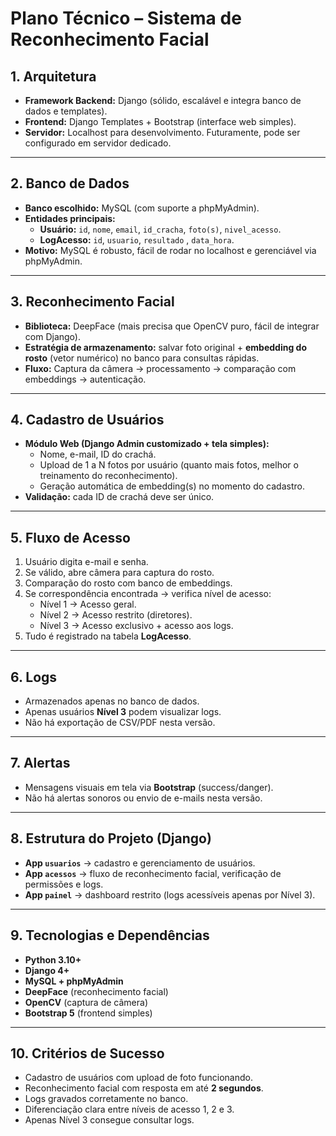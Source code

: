 # Plano Técnico – Sistema de Reconhecimento Facial

## 1. Arquitetura
- **Framework Backend:** Django (sólido, escalável e integra banco de dados e templates).  
- **Frontend:** Django Templates + Bootstrap (interface web simples).  
- **Servidor:** Localhost para desenvolvimento. Futuramente, pode ser configurado em servidor dedicado.  

---

## 2. Banco de Dados
- **Banco escolhido:** MySQL (com suporte a phpMyAdmin).  
- **Entidades principais:**
  - **Usuário:** `id`, `nome`, `email`, `id_cracha`, `foto(s)`, `nivel_acesso`.  
  - **LogAcesso:** `id`, `usuario`, `resultado` , `data_hora`.  
- **Motivo:** MySQL é robusto, fácil de rodar no localhost e gerenciável via phpMyAdmin.  

---

## 3. Reconhecimento Facial
- **Biblioteca:** DeepFace (mais precisa que OpenCV puro, fácil de integrar com Django).  
- **Estratégia de armazenamento:** salvar foto original + **embedding do rosto** (vetor numérico) no banco para consultas rápidas.  
- **Fluxo:** Captura da câmera → processamento → comparação com embeddings → autenticação.  

---

## 4. Cadastro de Usuários
- **Módulo Web (Django Admin customizado + tela simples):**
  - Nome, e-mail, ID do crachá.  
  - Upload de 1 a N fotos por usuário (quanto mais fotos, melhor o treinamento do reconhecimento).  
  - Geração automática de embedding(s) no momento do cadastro.  
- **Validação:** cada ID de crachá deve ser único.  

---

## 5. Fluxo de Acesso
1. Usuário digita e-mail e senha.  
2. Se válido, abre câmera para captura do rosto.  
3. Comparação do rosto com banco de embeddings.  
4. Se correspondência encontrada → verifica nível de acesso:
   - Nível 1 → Acesso geral.  
   - Nível 2 → Acesso restrito (diretores).  
   - Nível 3 → Acesso exclusivo + acesso aos logs.  
5. Tudo é registrado na tabela **LogAcesso**.  

---

## 6. Logs
- Armazenados apenas no banco de dados.  
- Apenas usuários **Nível 3** podem visualizar logs.  
- Não há exportação de CSV/PDF nesta versão.  

---

## 7. Alertas
- Mensagens visuais em tela via **Bootstrap** (success/danger).  
- Não há alertas sonoros ou envio de e-mails nesta versão.  

---

## 8. Estrutura do Projeto (Django)
- **App `usuarios`** → cadastro e gerenciamento de usuários.  
- **App `acessos`** → fluxo de reconhecimento facial, verificação de permissões e logs.  
- **App `painel`** → dashboard restrito (logs acessíveis apenas por Nível 3).  

---

## 9. Tecnologias e Dependências
- **Python 3.10+**  
- **Django 4+**  
- **MySQL + phpMyAdmin**  
- **DeepFace** (reconhecimento facial)  
- **OpenCV** (captura de câmera)  
- **Bootstrap 5** (frontend simples)  

---

## 10. Critérios de Sucesso
- Cadastro de usuários com upload de foto funcionando.  
- Reconhecimento facial com resposta em até **2 segundos**.  
- Logs gravados corretamente no banco.  
- Diferenciação clara entre níveis de acesso 1, 2 e 3.  
- Apenas Nível 3 consegue consultar logs.  
